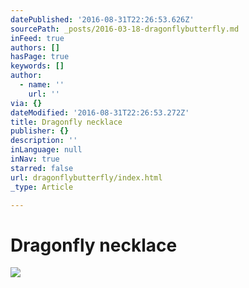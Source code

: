 ```yaml
---
datePublished: '2016-08-31T22:26:53.626Z'
sourcePath: _posts/2016-03-18-dragonflybutterfly.md
inFeed: true
authors: []
hasPage: true
keywords: []
author:
  - name: ''
    url: ''
via: {}
dateModified: '2016-08-31T22:26:53.272Z'
title: Dragonfly necklace
publisher: {}
description: ''
inLanguage: null
inNav: true
starred: false
url: dragonflybutterfly/index.html
_type: Article

---
```

# Dragonfly necklace
![](https://the-grid-user-content.s3-us-west-2.amazonaws.com/c799aa17-82d8-4d31-aba2-ab898a0bcf6e.jpg)
